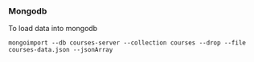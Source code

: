 ### Mongodb 

To load data into mongodb 

`mongoimport --db courses-server --collection courses --drop --file courses-data.json --jsonArray` 